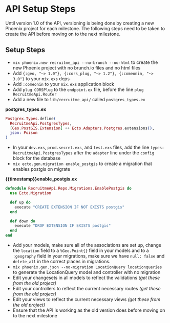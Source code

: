 # API Setup Steps

Until version 1.0 of the API, versioning is being done by creating a new Phoenix project for each milestone. The following steps need to be taken to create the API before moving on to the next milestone.

## Setup Steps

- `mix phoenix.new recruitme_api --no-brunch --no-html` to create the new Phoenix project with no brunch.io files and no html files
- Add `{:geo, "~> 1.0"}, {:cors_plug, "~> 1.2"}, {:comeonin, "~> 3.0"}` to your `mix.exs` deps
- Add `:comeonin` to your `mix.exs` application block
- Add `plug CORSPlug` to the `endpoint.ex` file, before the line `plug RecruitmeApi.Router`
- Add a new file to `lib/recruitme_api/` called `postgres_types.ex`

**postgres_types.ex**

```elixir
Postgrex.Types.define(
  RecruitmeApi.PostgresTypes,
  [Geo.PostGIS.Extension] ++ Ecto.Adapters.Postgres.extensions(),
  json: Poison
)
```

- In your `dev.exs`, `prod.secret.exs`, and `test.exs` files, add the line `types: RecruitmeApi.PostgresTypes` after the `adapter` line under the `config` block for the database
- `mix ecto.gen.migration enable_postgis` to create a migration that enables postgis on migrate

**{{timestamp}}enable_postgis.ex**

```elixir
defmodule RecruitmeApi.Repo.Migrations.EnablePostgis do
  use Ecto.Migration

  def up do
    execute "CREATE EXTENSION IF NOT EXISTS postgis"
  end

  def down do
    execute "DROP EXTENSION IF EXISTS postgis"
  end
end
```

- Add your models, make sure all of the associations are set up, change the `location` field to a `%Geo.Point{}` field in your models and to a `:geography` field in your migrations, make sure we have `null: false` and `delete_all` in the correct places in migrations.
- `mix phoenix.gen.json --no-migration LocationQuery locationqueries` to generate the LocationQuery model and controller with no migration
- Edit your changesets in all models to reflect the validations *(get these from the old project)*
- Edit your controllers to reflect the current necessary routes *(get these from the old project)*
- Edit your views to reflect the current necessary views  *(get these from the old project)*
- Ensure that the API is working as the old version does before moving on to the next milestone